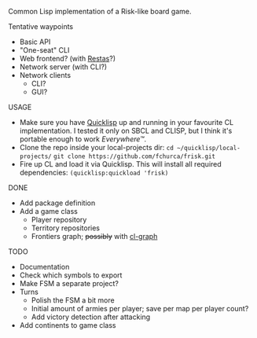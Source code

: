 Common Lisp implementation of a Risk-like board game.

Tentative waypoints
  * Basic API
  * "One-seat" CLI
  * Web frontend? (with [Restas](http://restas.lisper.ru/en/)?)
  * Network server (with CLI?)
  * Network clients
    * CLI?
    * GUI?

USAGE
  * Make sure you have [Quicklisp](http://www.quicklisp.org/beta/) up and running in your favourite CL implementation. I tested it only on SBCL and CLISP, but I think it's portable enough to work *Everywhere™*.
  * Clone the repo inside your local-projects dir:
`cd ~/quicklisp/local-projects/`
`git clone https://github.com/fchurca/frisk.git`
  * Fire up CL and load it via Quicklisp. This will install all required dependencies:
`(quicklisp:quickload 'frisk)`

DONE
  * Add package definition
  * Add a game class
    * Player repository
    * Territory repositories
    * Frontiers graph; ~~possibly~~ with [cl-graph](http://common-lisp.net/project/cl-graph/)

TODO
  * Documentation
  * Check which symbols to export
  * Make FSM a separate project?
  * Turns
    * Polish the FSM a bit more
    * Initial amount of armies per player; save per map per player count?
    * Add victory detection after attacking
  * Add continents to game class

